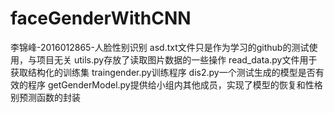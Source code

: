 # faceGenderWithCNN

李锦峰-2016012865-人脸性别识别
asd.txt文件只是作为学习的github的测试使用，与项目无关
utils.py存放了读取图片数据的一些操作
read_data.py文件用于获取结构化的训练集
traingender.py训练程序
dis2.py一个测试生成的模型是否有效的程序
getGenderModel.py提供给小组内其他成员，实现了模型的恢复和性格别预测函数的封装
